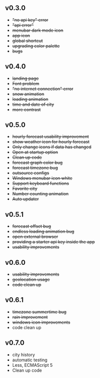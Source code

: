 ## v0.3.0
* ~~"no api key" error~~
* ~~"api error"~~
* ~~menubar dark mode icon~~
* ~~app icon~~
* ~~global shortcut~~
* ~~upgrading color palette~~
* ~~bugs~~

## v0.4.0
* ~~landing page~~
* ~~Font problem~~
* ~~"no internet connection" error~~
* ~~snow animation~~
* ~~loading animation~~
* ~~time and date of city~~
* ~~more contrast~~

## v0.5.0
* ~~hourly forecast usability improvement~~
* ~~show weather icon for hourly forecast~~
* ~~Only change icons if data has changed~~
* ~~Open at startup option~~
* ~~Clean up code~~
* ~~forecast graph color bug~~
* ~~forecast timezone bug~~
* ~~outsource configs~~
* ~~Windows menubar icon white~~
* ~~Support keyboard functions~~
* ~~Favorite city~~
* ~~Number counting animation~~
* ~~Auto updater~~

## v0.5.1
* ~~forecast offset bug~~
* ~~endless loading animation bug~~
* ~~open external browser~~
* ~~providing a starter api key inside the app~~
* ~~usability improvements~~

## v0.6.0
* ~~usability improvements~~
* ~~geolocation usage~~
* ~~code clean up~~

## v0.6.1
* ~~timezone summertime bug~~
* ~~rain improvement~~
* ~~windows icon improvements~~
* code clean up

## v0.7.0
* city history
* automatic testing
* Less, ECMAScript 5
* Clean up code
